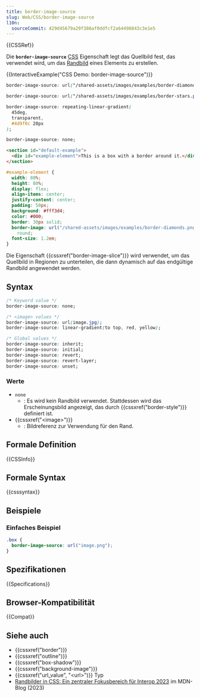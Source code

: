 ```yaml
---
title: border-image-source
slug: Web/CSS/border-image-source
l10n:
  sourceCommit: 429d45679a29f386af0ddfcf2a64498843c3e1e5
---
```


{{CSSRef}}

Die **`border-image-source`** [CSS](/de/docs/Web/CSS) Eigenschaft legt das Quellbild fest, das verwendet wird, um das [Randbild](/de/docs/Web/CSS/border-image) eines Elements zu erstellen.

{{InteractiveExample("CSS Demo: border-image-source")}}

```css interactive-example-choice
border-image-source: url("/shared-assets/images/examples/border-diamonds.png");
```

```css interactive-example-choice
border-image-source: url("/shared-assets/images/examples/border-stars.png");
```

```css interactive-example-choice
border-image-source: repeating-linear-gradient(
  45deg,
  transparent,
  #4d9f0c 20px
);
```

```css interactive-example-choice
border-image-source: none;
```

```html interactive-example
<section id="default-example">
  <div id="example-element">This is a box with a border around it.</div>
</section>
```

```css interactive-example
#example-element {
  width: 80%;
  height: 80%;
  display: flex;
  align-items: center;
  justify-content: center;
  padding: 50px;
  background: #fff3d4;
  color: #000;
  border: 30px solid;
  border-image: url("/shared-assets/images/examples/border-diamonds.png") 30
    round;
  font-size: 1.2em;
}
```

Die Eigenschaft {{cssxref("border-image-slice")}} wird verwendet, um das Quellbild in Regionen zu unterteilen, die dann dynamisch auf das endgültige Randbild angewendet werden.

## Syntax

```css
/* Keyword value */
border-image-source: none;

/* <image> values */
border-image-source: url(image.jpg);
border-image-source: linear-gradient(to top, red, yellow);

/* Global values */
border-image-source: inherit;
border-image-source: initial;
border-image-source: revert;
border-image-source: revert-layer;
border-image-source: unset;
```

### Werte

- `none`
  - : Es wird kein Randbild verwendet. Stattdessen wird das Erscheinungsbild angezeigt, das durch {{cssxref("border-style")}} definiert ist.
- {{cssxref("&lt;image&gt;")}}
  - : Bildreferenz zur Verwendung für den Rand.

## Formale Definition

{{CSSInfo}}

## Formale Syntax

{{csssyntax}}

## Beispiele

### Einfaches Beispiel

```css
.box {
  border-image-source: url("image.png");
}
```

## Spezifikationen

{{Specifications}}

## Browser-Kompatibilität

{{Compat}}

## Siehe auch

- {{cssxref("border")}}
- {{cssxref("outline")}}
- {{cssxref("box-shadow")}}
- {{cssxref("background-image")}}
- {{cssxref("url_value", "&lt;url&gt;")}} Typ
- [Randbilder in CSS: Ein zentraler Fokusbereich für Interop 2023](/en-US/blog/border-images-interop-2023/) im MDN-Blog (2023)
